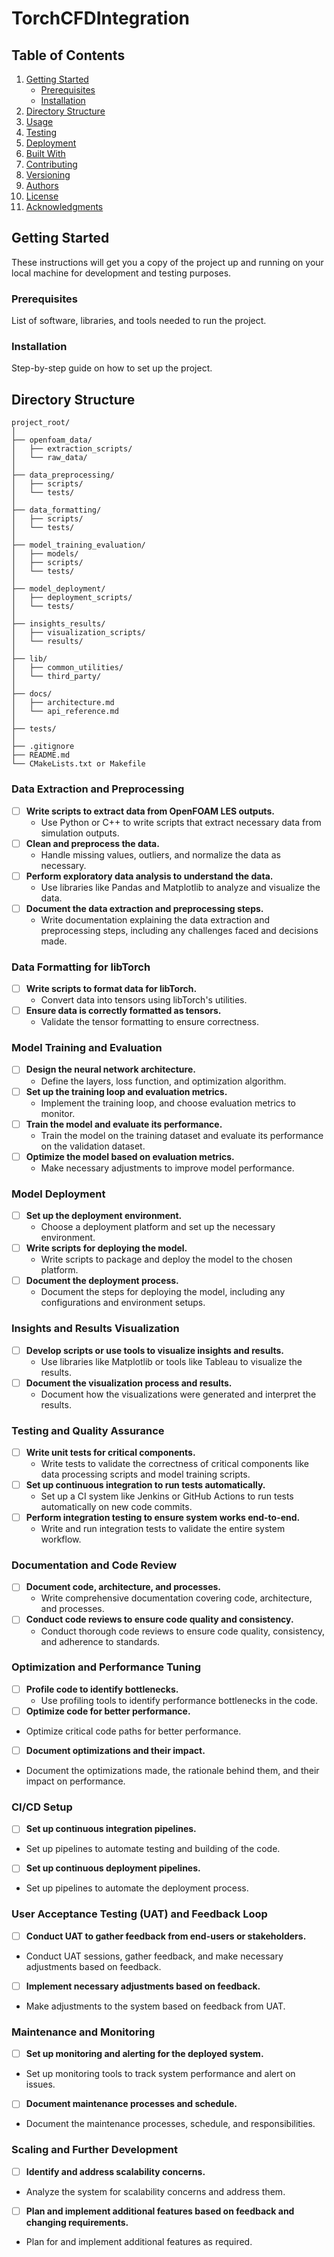 # TorchCFDIntegration

## Table of Contents

1. [Getting Started](#getting-started)
    - [Prerequisites](#prerequisites)
    - [Installation](#installation)
2. [Directory Structure](#directory-structure)
3. [Usage](#usage)
4. [Testing](#testing)
5. [Deployment](#deployment)
6. [Built With](#built-with)
7. [Contributing](#contributing)
8. [Versioning](#versioning)
9. [Authors](#authors)
10. [License](#license)
11. [Acknowledgments](#acknowledgments)

## Getting Started

These instructions will get you a copy of the project up and running on your local machine for development and testing purposes.

### Prerequisites

List of software, libraries, and tools needed to run the project.

### Installation

Step-by-step guide on how to set up the project.

## Directory Structure

```
project_root/
│
├── openfoam_data/
│   ├── extraction_scripts/
│   └── raw_data/
│
├── data_preprocessing/
│   ├── scripts/
│   └── tests/
│
├── data_formatting/
│   ├── scripts/
│   └── tests/
│
├── model_training_evaluation/
│   ├── models/
│   ├── scripts/
│   └── tests/
│
├── model_deployment/
│   ├── deployment_scripts/
│   └── tests/
│
├── insights_results/
│   ├── visualization_scripts/
│   └── results/
│
├── lib/
│   ├── common_utilities/
│   └── third_party/
│
├── docs/
│   ├── architecture.md
│   └── api_reference.md
│
├── tests/
│
├── .gitignore
├── README.md
└── CMakeLists.txt or Makefile
```

### Data Extraction and Preprocessing
- [ ] **Write scripts to extract data from OpenFOAM LES outputs.**
    - Use Python or C++ to write scripts that extract necessary data from simulation outputs.
- [ ] **Clean and preprocess the data.**
    - Handle missing values, outliers, and normalize the data as necessary.
- [ ] **Perform exploratory data analysis to understand the data.**
    - Use libraries like Pandas and Matplotlib to analyze and visualize the data.
- [ ] **Document the data extraction and preprocessing steps.**
    - Write documentation explaining the data extraction and preprocessing steps, including any challenges faced and decisions made.

### Data Formatting for libTorch
- [ ] **Write scripts to format data for libTorch.**
    - Convert data into tensors using libTorch's utilities.
- [ ] **Ensure data is correctly formatted as tensors.**
    - Validate the tensor formatting to ensure correctness.

### Model Training and Evaluation
- [ ] **Design the neural network architecture.**
    - Define the layers, loss function, and optimization algorithm.
- [ ] **Set up the training loop and evaluation metrics.**
    - Implement the training loop, and choose evaluation metrics to monitor.
- [ ] **Train the model and evaluate its performance.**
    - Train the model on the training dataset and evaluate its performance on the validation dataset.
- [ ] **Optimize the model based on evaluation metrics.**
    - Make necessary adjustments to improve model performance.

### Model Deployment
- [ ] **Set up the deployment environment.**
    - Choose a deployment platform and set up the necessary environment.
- [ ] **Write scripts for deploying the model.**
    - Write scripts to package and deploy the model to the chosen platform.
- [ ] **Document the deployment process.**
    - Document the steps for deploying the model, including any configurations and environment setups.

### Insights and Results Visualization
- [ ] **Develop scripts or use tools to visualize insights and results.**
    - Use libraries like Matplotlib or tools like Tableau to visualize the results.
- [ ] **Document the visualization process and results.**
    - Document how the visualizations were generated and interpret the results.

### Testing and Quality Assurance
- [ ] **Write unit tests for critical components.**
    - Write tests to validate the correctness of critical components like data processing scripts and model training scripts.
- [ ] **Set up continuous integration to run tests automatically.**
    - Set up a CI system like Jenkins or GitHub Actions to run tests automatically on new code commits.
- [ ] **Perform integration testing to ensure system works end-to-end.**
    - Write and run integration tests to validate the entire system workflow.

### Documentation and Code Review
- [ ] **Document code, architecture, and processes.**
    - Write comprehensive documentation covering code, architecture, and processes.
- [ ] **Conduct code reviews to ensure code quality and consistency.**
    - Conduct thorough code reviews to ensure code quality, consistency, and adherence to standards.

### Optimization and Performance Tuning
- [ ] **Profile code to identify bottlenecks.**
    - Use profiling tools to identify performance bottlenecks in the code.
- [ ] **Optimize code for better performance.**
- Optimize critical code paths for better performance.
- [ ] **Document optimizations and their impact.**
- Document the optimizations made, the rationale behind them, and their impact on performance.

### CI/CD Setup
- [ ] **Set up continuous integration pipelines.**
- Set up pipelines to automate testing and building of the code.
- [ ] **Set up continuous deployment pipelines.**
- Set up pipelines to automate the deployment process.

### User Acceptance Testing (UAT) and Feedback Loop
- [ ] **Conduct UAT to gather feedback from end-users or stakeholders.**
- Conduct UAT sessions, gather feedback, and make necessary adjustments based on feedback.
- [ ] **Implement necessary adjustments based on feedback.**
- Make adjustments to the system based on feedback from UAT.

### Maintenance and Monitoring
- [ ] **Set up monitoring and alerting for the deployed system.**
- Set up monitoring tools to track system performance and alert on issues.
- [ ] **Document maintenance processes and schedule.**
- Document the maintenance processes, schedule, and responsibilities.

### Scaling and Further Development
- [ ] **Identify and address scalability concerns.**
- Analyze the system for scalability concerns and address them.
- [ ] **Plan and implement additional features based on feedback and changing requirements.**
- Plan for and implement additional features as required.
